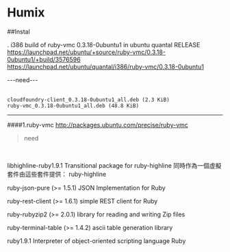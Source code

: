 # Humix
##Instal

. i386 build of ruby-vmc 0.3.18-0ubuntu1 in ubuntu quantal RELEASE </br>
https://launchpad.net/ubuntu/+source/ruby-vmc/0.3.18-0ubuntu1/+build/3576596  </br>
https://launchpad.net/ubuntu/quantal/i386/ruby-vmc/0.3.18-0ubuntu1  </br>

---need---  </br>
 </br>

    cloudfoundry-client_0.3.18-0ubuntu1_all.deb (2.3 KiB)
    ruby-vmc_0.3.18-0ubuntu1_all.deb (48.8 KiB)

---
####1.ruby-vmc
http://packages.ubuntu.com/precise/ruby-vmc 
>need 

</br>

 libhighline-ruby1.9.1
    Transitional package for ruby-highline
    同時作為一個虛擬套件由這些套件提供： ruby-highline 

ruby-json-pure (>= 1.5.1)
    JSON Implementation for Ruby 

ruby-rest-client (>= 1.6.1)
    simple REST client for Ruby 

ruby-rubyzip2 (>= 2.0.1)
    library for reading and writing Zip files 

ruby-terminal-table (>= 1.4.2)
    ascii table generation library 

ruby1.9.1
    Interpreter of object-oriented scripting language Ruby 



